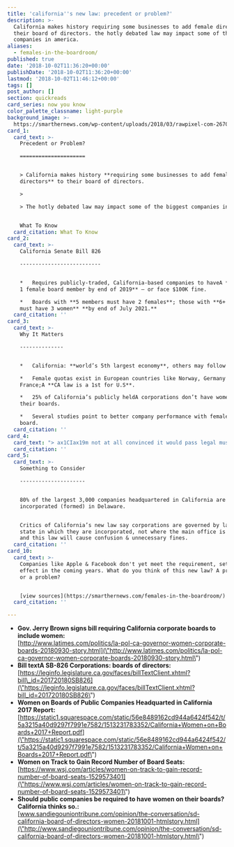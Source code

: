 ```yaml
---
title: 'california''s new law: precedent or problem?'
description: >-
  California makes history requiring some businesses to add female directors to
  their board of directors. the hotly debated law may impact some of the biggest
  companies in america.
aliases:
  - females-in-the-boardroom/
published: true
date: '2018-10-02T11:36:20+00:00'
publishDate: '2018-10-02T11:36:20+00:00'
lastmod: '2018-10-02T11:46:12+00:00'
tags: []
post_author: []
section: quickreads
card_series: now you know
color_palette_classname: light-purple
background_image: >-
  https://smarthernews.com/wp-content/uploads/2018/03/rawpixel-com-267082-unsplash-scaled.jpg
card_1:
  card_text: >-
    Precedent or Problem?

    =====================


    > California makes history **requiring some businesses to add female
    directors** to their board of directors.

    > 

    > The hotly debated law may impact some of the biggest companies in America.


    What To Know
  card_citation: What To Know
card_2:
  card_text: >-
    California Senate Bill 826

    --------------------------


    *   Requires publicly-traded, California-based companies to haveA **at least
    1 female board member by end of 2019** – or face $100K fine.

    *   Boards with **5 members must have 2 females**; those with **6+ members
    must have 3 women** **by end of July 2021.**
  card_citation: ''
card_3:
  card_text: >-
    Why It Matters

    --------------


    *   California: **world’s 5th largest economy**, others may follow suit.

    *   Female quotas exist in European countries like Norway, Germany &
    France;A **CA law is a 1st for U.S**.

    *   25% of California’s publicly heldA corporations don’t have women on
    their boards.

    *   Several studies point to better company performance with females on the
    board.
  card_citation: ''
card_4:
  card_text: "> ax1CIax19m not at all convinced it would pass legal muster. …you are saying you need to single out women and get them on boards. The question is can you make that preference & will it hurt men?ax1Dn> n> Jessica Levinson, Loyola Law School professor, on why the new California law may be vulnerable to a court challenge. Critics argue it may lead to unqualified candidates receiving the role, simply due to their gender. That said, several studies point to better company performance with females on the board."
  card_citation: ''
card_5:
  card_text: >-
    Something to Consider

    ---------------------


    80% of the largest 3,000 companies headquartered in California are
    incorporated (formed) in Delaware.


    Critics of California’s new law say corporations are governed by laws of the
    state in which they are incorporated, not where the main office is based –
    and this law will cause confusion & unnecessary fines.
  card_citation: ''
card_10:
  card_text: >-
    Companies like Apple & Facebook don't yet meet the requirement, set to take
    effect in the coming years. What do you think of this new law? A precedent
    or a problem?


    [view sources](https://smarthernews.com/females-in-the-boardroom/)
  card_citation: ''

---
```

*   **Gov. Jerry Brown signs bill requiring California corporate boards to include women:**  
    [http://www.latimes.com/politics/la-pol-ca-governor-women-corporate-boards-20180930-story.html](\"http://www.latimes.com/politics/la-pol-ca-governor-women-corporate-boards-20180930-story.html\")
*   **Bill textA SB-826 Corporations: boards of directors:**  
    [https://leginfo.legislature.ca.gov/faces/billTextClient.xhtml?bill\_id=201720180SB826](\"https://leginfo.legislature.ca.gov/faces/billTextClient.xhtml?bill_id=201720180SB826\")
*   **Women on Boards of Public Companies Headquarted in California 2017 Report:** [https://static1.squarespace.com/static/56e8489162cd944a6424f542/t/5a3215a40d9297f7991e7582/1513231783352/California+Women+on+Boards+2017+Report.pdf](\"https://static1.squarespace.com/static/56e8489162cd944a6424f542/t/5a3215a40d9297f7991e7582/1513231783352/California+Women+on+Boards+2017+Report.pdf\")
*   **Women on Track to Gain Record Number of Board Seats:**  
    [https://www.wsj.com/articles/women-on-track-to-gain-record-number-of-board-seats-1529573401](\"https://www.wsj.com/articles/women-on-track-to-gain-record-number-of-board-seats-1529573401\")
*   **Should public companies be required to have women on their boards? California thinks so.:**  
    [www.sandiegouniontribune.com/opinion/the-conversation/sd-california-board-of-directors-women-20181001-htmlstory.html](\"http://www.sandiegouniontribune.com/opinion/the-conversation/sd-california-board-of-directors-women-20181001-htmlstory.html\")